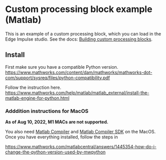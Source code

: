 # Custom processing block example (Matlab)

This is an example of a custom processing block, which you can load in the Edge Impulse studio. See the docs: [Building custom processing blocks](https://docs.edgeimpulse.com/docs/custom-blocks).

## Install 



First make sure you have a compatible Python version.
https://www.mathworks.com/content/dam/mathworks/mathworks-dot-com/support/sysreq/files/python-compatibility.pdf

Follow the instruction here.
https://www.mathworks.com/help/matlab/matlab_external/install-the-matlab-engine-for-python.html

### Adddition instructions for MacOS

**As of Aug 10, 2022, M1 MACs are not supported.**

You also need [Matlab Compiler](https://www.mathworks.com/products/compiler.html) and [Matlab Compiler SDK](https://www.mathworks.com/products/matlab-compiler-sdk.html) on the MacOS. Once you have everything installed, follow the steps in

https://www.mathworks.com/matlabcentral/answers/1445354-how-do-i-change-the-python-version-used-by-mwpython
